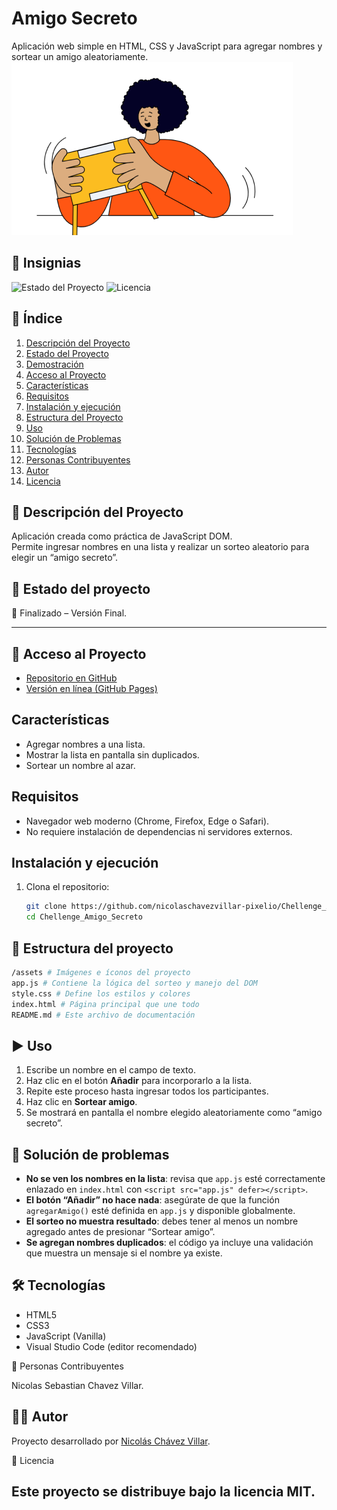 # Amigo Secreto
Aplicación web simple en HTML, CSS y JavaScript para agregar nombres y sortear un amigo aleatoriamente.
![Portada del Proyecto](assets/amigo-secreto.png)  

## 🏅 Insignias
![Estado del Proyecto](https://img.shields.io/badge/estado-en%20desarrollo-yellow)
![Licencia](https://img.shields.io/badge/licencia-MIT-green)

## 📑 Índice
1. [Descripción del Proyecto](#-descripción-del-proyecto)
2. [Estado del Proyecto](#-estado-del-proyecto)
3. [Demostración](#-demostración)
4. [Acceso al Proyecto](#-acceso-al-proyecto)
5. [Características](#-características)
6. [Requisitos](#-requisitos)
7. [Instalación y ejecución](#-instalación-y-ejecución)
8. [Estructura del Proyecto](#-estructura-del-proyecto)
9. [Uso](#-uso)
10. [Solución de Problemas](#-solución-de-problemas)
11. [Tecnologías](#-tecnologías)
12. [Personas Contribuyentes](#-personas-contribuyentes)
13. [Autor](#-autor)
14. [Licencia](#-licencia)

## 📖 Descripción del Proyecto
Aplicación creada como práctica de JavaScript DOM.  
Permite ingresar nombres en una lista y realizar un sorteo aleatorio para elegir un “amigo secreto”.


## 📌 Estado del proyecto
🚧 Finalizado – Versión Final.  


---

## 🔗 Acceso al Proyecto
- [Repositorio en GitHub](https://github.com/nicolaschavezvillar-pixelio/Challenge_Amigo_Secreto)  
- [Versión en línea (GitHub Pages)](https://nicolaschavezvillar-pixelio.github.io/Challenge_Amigo_Secreto/)  

## Características
- Agregar nombres a una lista.
- Mostrar la lista en pantalla sin duplicados.
- Sortear un nombre al azar.

## Requisitos
- Navegador web moderno (Chrome, Firefox, Edge o Safari).
- No requiere instalación de dependencias ni servidores externos.

## Instalación y ejecución
1. Clona el repositorio:
   ```bash
   git clone https://github.com/nicolaschavezvillar-pixelio/Chellenge_Amigo_Secreto.git
   cd Chellenge_Amigo_Secreto
   ```

## 📂 Estructura del proyecto
```bash
/assets # Imágenes e íconos del proyecto
app.js # Contiene la lógica del sorteo y manejo del DOM
style.css # Define los estilos y colores
index.html # Página principal que une todo
README.md # Este archivo de documentación
```

## ▶️ Uso
1. Escribe un nombre en el campo de texto.
2. Haz clic en el botón **Añadir** para incorporarlo a la lista.
3. Repite este proceso hasta ingresar todos los participantes.
4. Haz clic en **Sortear amigo**.
5. Se mostrará en pantalla el nombre elegido aleatoriamente como “amigo secreto”.

## 🐞 Solución de problemas
- **No se ven los nombres en la lista**: revisa que `app.js` esté correctamente enlazado en `index.html` con `<script src="app.js" defer></script>`.
- **El botón “Añadir” no hace nada**: asegúrate de que la función `agregarAmigo()` esté definida en `app.js` y disponible globalmente.
- **El sorteo no muestra resultado**: debes tener al menos un nombre agregado antes de presionar “Sortear amigo”.
- **Se agregan nombres duplicados**: el código ya incluye una validación que muestra un mensaje si el nombre ya existe.

## 🛠️ Tecnologías
- HTML5
- CSS3
- JavaScript (Vanilla)
- Visual Studio Code (editor recomendado)

🙌 Personas Contribuyentes

Nicolas Sebastian Chavez Villar.

## 👨‍💻 Autor
Proyecto desarrollado por [Nicolás Chávez Villar](https://github.com/nicolaschavezvillar-pixelio).

📄 Licencia

Este proyecto se distribuye bajo la licencia MIT.
---



